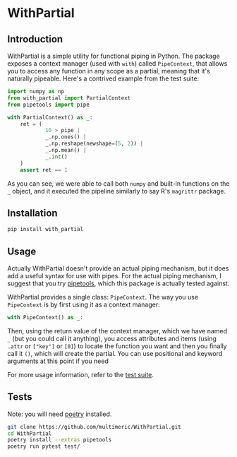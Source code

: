 # WithPartial
## Introduction

WithPartial is a simple utility for functional piping in Python.
The package exposes a context manager (used with `with`) called `PipeContext`, that allows you to access any function in any scope as a partial, meaning that it's naturally pipeable.
Here's a contrived example from the test suite:

```python
import numpy as np
from with_partial import PartialContext
from pipetools import pipe

with PartialContext() as _:
    ret = (
            10 > pipe |
            _.np.ones() |
            _.np.reshape(newshape=(5, 2)) |
            _.np.mean() |
            _.int()
    )
    assert ret == 1
```

As you can see, we were able to call both `numpy` and built-in functions on the `_` object, and it executed the pipeline similarly to say R's `magrittr` package.

## Installation
```bash
pip install with_partial
```

## Usage
Actually WithPartial doesn't provide an actual piping mechanism, but it does add a useful syntax for use with pipes.
For the actual piping mechanism, I suggest that you try [pipetools](https://0101.github.io/pipetools/doc/index.html), which this package is actually tested against.

WithPartial provides a single class: `PipeContext`.
The way you use `PipeContext` is by first using it as a context manager:
```python
with PipeContext() as _:
```

Then, using the return value of the context manager, which we have named `_` (but you could call it anything), you access attributes and items (using `.attr` or `["key"]` or `[0]`) to locate the function you want and then you finally call it `()`, which will create the partial.
You can use positional and keyword arguments at this point if you need

For more usage information, refer to the [test suite](https://github.com/multimeric/WithPartial/tree/master/test).

## Tests

Note: you will need [poetry](https://python-poetry.org/docs/pyproject/) installed.

```bash
git clone https://github.com/multimeric/WithPartial.git
cd WithPartial
poetry install --extras pipetools
poetry run pytest test/
```